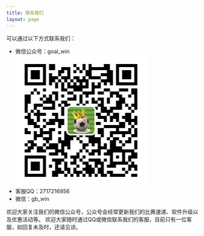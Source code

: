 ```yaml
---
title: 联系我们
layout: page
---
```

可以通过以下方式联系我们：

* 微信公众号：goal_win
![微信公众号：goal_win](/media/files/mpweixin.png)
* 客服QQ：2717216956
* 微信：gb_win

欢迎大家关注我们的微信公众号，公众号会经常更新我们的比赛速递、软件升级以及优惠活动等。
欢迎大家随时通过QQ或微信联系我们的客服，目前只有一位客服，如回复未及时，还请见谅。
